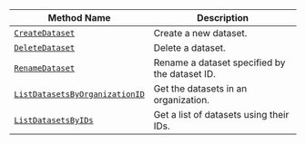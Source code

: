 <!-- prettier-ignore -->
| Method Name | Description |
| ----------- | ----------- |
| [`CreateDataset`](/appendix/apis/data-client/#createdataset) | Create a new dataset. |
| [`DeleteDataset`](/appendix/apis/data-client/#deletedataset) | Delete a dataset. |
| [`RenameDataset`](/appendix/apis/data-client/#renamedataset) | Rename a dataset specified by the dataset ID. |
| [`ListDatasetsByOrganizationID`](/appendix/apis/data-client/#listdatasetsbyorganizationid) | Get the datasets in an organization. |
| [`ListDatasetsByIDs`](/appendix/apis/data-client/#listdatasetsbyids) | Get a list of datasets using their IDs. |
